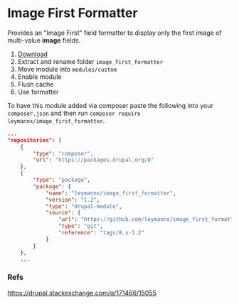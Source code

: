 # Image First Formatter

Provides an "Image First" field formatter to display only the first image of
multi-value **image** fields.

1. [Download](https://github.com/leymannx/image_first_formatter/archive/8.x-1.x.zip)
1. Extract and rename folder `image_first_formatter`
1. Move module into `modules/custom`
1. Enable module
1. Flush cache   
1. Use formatter

To have this module added via composer paste the following into your
`composer.json` and then run `composer require leymannx/image_first_formatter`.

```json
...
"repositories": [
    {
        "type": "composer",
        "url": "https://packages.drupal.org/8"
    },
    {
        "type": "package",
        "package": {
            "name": "leymannx/image_first_formatter",
            "version": "1.2",
            "type": "drupal-module",
            "source": {
                "url": "https://github.com/leymannx/image_first_formatter.git",
                "type": "git",
                "reference": "tags/8.x-1.2"
            }
        }
    },
    ...
```

### Refs

https://drupal.stackexchange.com/q/171466/15055
